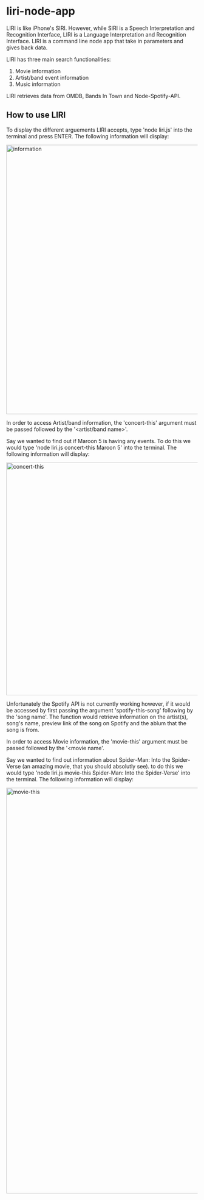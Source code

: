 # liri-node-app

LIRI is like iPhone's SIRI. However, while SIRI is a Speech Interpretation and Recognition Interface, LIRI is a Language Interpretation and Recognition Interface. LIRI is a command line node app that take in parameters and gives back data.

LIRI has three main search functionalities:
1) Movie information
2) Artist/band event information
3) Music information

LIRI retrieves data from OMDB, Bands In Town and Node-Spotify-API.

## How to use LIRI

To display the different arguements LIRI accepts, type 'node liri.js' into the terminal and press ENTER. The following information will display:

<img width="707" alt="information" src="https://user-images.githubusercontent.com/14854129/52764199-a2aff400-2fe4-11e9-864f-607c13214025.png">

In order to access Artist/band information, the 'concert-this' argument must be passed followed by the '<artist/band name>'.

Say we wanted to find out if Maroon 5 is having any events. To do this we would type 'node liri.js concert-this Maroon 5' into the terminal. The following information will display:

<img width="611" alt="concert-this" src="https://user-images.githubusercontent.com/14854129/52764161-801ddb00-2fe4-11e9-9370-7e23f7db1618.png">

Unfortunately the Spotify API is not currently working however, if it would be accessed by first passing the argument 'spotify-this-song' following by the 'song name'. The function would retrieve information on the artist(s), song's name, preview link of the song on Spotify and the ablum that the song is from.

In order to access Movie information, the 'movie-this' argument must be passed followed by the '<movie name'.

Say we wanted to find out information about Spider-Man: Into the Spider-Verse (an amazing movie, that you should absolutly see). to do this we would type 'node liri.js movie-this Spider-Man: Into the Spider-Verse' into the terminal. The following information will display:

<img width="1065" alt="movie-this" src="https://user-images.githubusercontent.com/14854129/52764202-a5124e00-2fe4-11e9-8de9-9ff54be17e3a.png">


